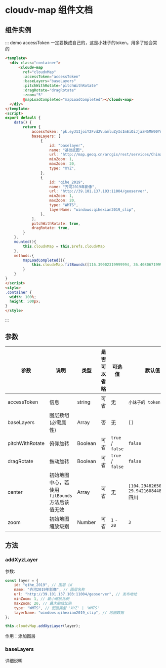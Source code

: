 # cloudv-map 组件文档

## 组件实例

::: demo accessToken 一定要换成自己的，这是小妹子的token，用多了她会哭的
```html
<template>
  <div class="container">
      <cloudv-map 
        ref="cloudvMap"
        :accessToken="accessToken" 
        :baseLayers="baseLayers"
        :pitchWithRotate="pitchWithRotate"
        :dragRotate="dragRotate"
        :zoom="5"
        @mapLoadCompleted="mapLoadCompleted"></cloudv-map>
  </div>
</template>
<script>
export default {
    data() {
        return {
            accessToken: "pk.eyJ1IjoiY2Fvd2VuamluZyIsImEiOiJjazN5MW00YmwxZmhqM2xzMXFiNXp1bmZnIn0.GuDAcmt_8zhcpsqOzs8Nng",
            baseLayers: [
                {
                    id: "baselayer",
                    name: "基础底图",
                    url: "http://map.geoq.cn/arcgis/rest/services/ChinaOnlineCommunity/MapServer/WMTS/tile/1.0.0/ChinaOnlineCommunity/default/default028mm/{z}/{y}/{x}.png",
                    minZoom: 1,
                    maxZoom: 20,
                    type: "XYZ",
                },
                {
                    id: "qihe_2019",
                    name: "齐河2019年影像",
                    url: "http://39.101.137.103:11004/geoserver",
                    minZoom: 1,
                    maxZoom: 20,
                    type: "WMTS",
                    layerName: "windows:qihexian2019_clip",
                },
            ],
            pitchWithRotate: true,
            dragRotate: true,
        }
    },
    mounted(){
        this.cloudvMap = this.$refs.cloudvMap
    },
    methods:{
        mapLoadCompleted(){
            this.cloudvMap.fitBounds([116.39002319999994, 36.40806719999999, 116.9602416, 37.0307664])
        }
    }
}
</script>
<style>
.container { 
  width: 100%;
  height: 500px;
}
</style>
```
:::

## 参数

| 参数            | 说明                                            | 类型    | 是否可以省略 | 可选值           | 默认值                                        |
| --------------- | ----------------------------------------------- | ------- | ------------ | ---------------- | --------------------------------------------- |
| accessToken     | 信息                                            | string  | 可省         | 无               | `小妹子的 token`                              |
| baseLayers      | 图层数组 (必需属性)                             | Array   | 否           | 无               | `[]`                                          |
| pitchWithRotate | 俯仰旋转                                        | Boolean | 可省         | `true` / `false` | `false`                                       |
| dragRotate      | 拖动旋转                                        | Boolean | 可省         | `true` / `false` | `false`                                       |
| center          | 初始地图中心，若使用 `fitBounds` 方法后该值无效 | Array   | 可省         | 无               | `[104.2948265075684, 29.94216084480287]` 四川 |
| zoom            | 初始地图缩放级别                                | Number  | 可省         | `1` - `20`       | `3`                                           |

## 方法

### addXyzLayer

参数:

```JavaScript
const layer = {
    id: "qihe_2019", // 图层 id
    name: "齐河2019年影像", // 图层名称
    url: "http://39.101.137.103:11004/geoserver", // 发布地址
    minZoom: 1, // 最小缩放比例
    maxZoom: 20, // 最大缩放比例
    type: "WMTS", // 图层类型 'XYZ' | 'WMTS'
    layerName: "windows:qihexian2019_clip", // 地图数据
};

this.cloudvMap.addXyzLayer(layer);
```


作用：添加图层

### baseLayers

详细说明